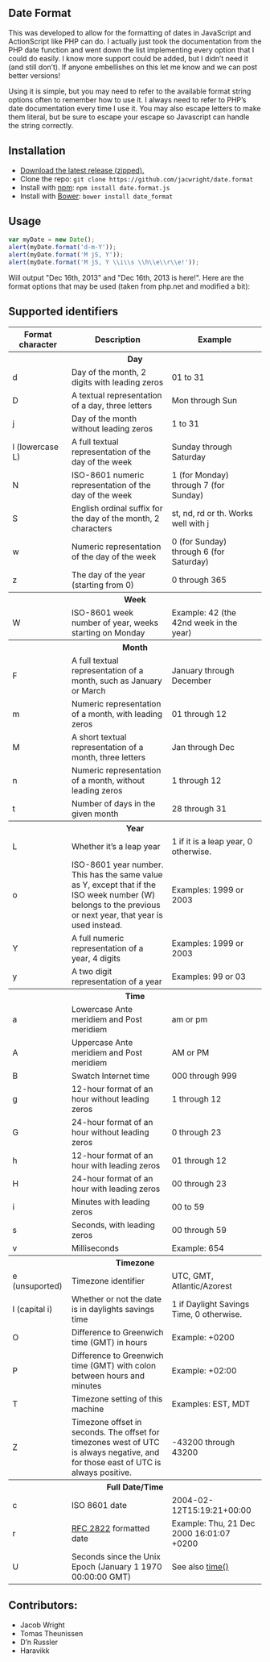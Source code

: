 ## Date Format

This was developed to allow for the formatting of dates in JavaScript and ActionScript like PHP can do. I actually just took the documentation from the PHP date function and went down the list implementing every option that I could do easily. I know more support could be added, but I didn’t need it (and still don’t). If anyone embellishes on this let me know and we can post better versions!

Using it is simple, but you may need to refer to the available format string options often to remember how to use it. I always need to refer to PHP’s date documentation every time I use it. You may also escape letters to make them literal, but be sure to escape your escape so Javascript can handle the string correctly.

## Installation

- [Download the latest release (zipped).](https://github.com/jacwright/date.format/archive/master.zip)
- Clone the repo: `git clone https://github.com/jacwright/date.format`
- Install with [npm](https://www.npmjs.com): `npm install date.format.js`
- Install with [Bower](https://bower.io): `bower install date_format`

## Usage

```javascript
var myDate = new Date();
alert(myDate.format('d-m-Y'));
alert(myDate.format('M jS, Y'));
alert(myDate.format('M jS, Y \\i\\s \\h\\e\\r\\e!'));
```

Will output "Dec 16th, 2013" and "Dec 16th, 2013 is here!". Here are the format options that may be used (taken from php.net and modified a bit):

## Supported identifiers
<table>
  <thead>
    <tr>
      <th>Format character</th>
      <th>Description</th>
      <th>Example</th>
    </tr>
  </thead>
  <tbody>
    <tr>
      <th colspan="3">Day</th>
    </tr>
    <tr>
      <td>d</td>
      <td>Day of the month, 2 digits with leading zeros</td>
      <td>01 to 31</td>
    </tr>
    <tr>
      <td>D</td>
      <td>A textual representation of a day, three letters</td>
      <td>Mon through Sun</td>
    </tr>
    <tr>
      <td>j</td>
      <td>Day of the month without leading zeros</td>
      <td>1 to 31</td>
    </tr>
    <tr>
      <td>l (lowercase L)</td>
      <td>A full textual representation of the day of the week</td>
      <td>Sunday through Saturday</td>
    </tr>
    <tr>
      <td>N</td>
      <td>ISO-8601 numeric representation of the day of the week</td>
      <td>1 (for Monday) through 7 (for Sunday)</td>
    </tr>
    <tr>
      <td>S</td>
      <td>English ordinal suffix for the day of the month, 2 characters</td>
      <td>st, nd, rd or th. Works well with j</td>
    </tr>
    <tr>
      <td>w</td>
      <td>Numeric representation of the day of the week</td>
      <td>0 (for Sunday) through 6 (for Saturday)</td>
    </tr>
    <tr>
      <td>z</td>
      <td>The day of the year (starting from 0)</td>
      <td>0 through 365</td>
    </tr>
    <tr>
      <th colspan="3">Week</th>
    </tr>
    <tr>
      <td>W</td>
      <td>ISO-8601 week number of year, weeks starting on Monday</td>
      <td>Example: 42 (the 42nd week in the year)</td>
    </tr>
    <tr>
      <th colspan="3">Month</th>
    </tr>
    <tr>
      <td>F</td>
      <td>A full textual representation of a month, such as January or March</td>
      <td>January through December</td>
    </tr>
    <tr>
      <td>m</td>
      <td>Numeric representation of a month, with leading zeros</td>
      <td>01 through 12</td>
    </tr>
    <tr>
      <td>M</td>
      <td>A short textual representation of a month, three letters</td>
      <td>Jan through Dec</td>
    </tr>
    <tr>
      <td>n</td>
      <td>Numeric representation of a month, without leading zeros</td>
      <td>1 through 12</td>
    </tr>
    <tr>
      <td>t</td>
      <td>Number of days in the given month</td>
      <td>28 through 31</td>
    </tr>
    <tr>
      <th colspan="3">Year</th>
    </tr>
    <tr>
      <td>L</td>
      <td>Whether it’s a leap year</td>
      <td>1 if it is a leap year, 0 otherwise.</td>
    </tr>
    <tr>
      <td>o</td>
      <td>ISO-8601 year number. This has the same value as Y, except that if the ISO week number (W) belongs to the previous or next year, that year is used instead.</td>
      <td>Examples: 1999 or 2003</td>
    </tr>
    <tr>
      <td>Y</td>
      <td>A full numeric representation of a year, 4 digits</td>
      <td>Examples: 1999 or 2003</td>
    </tr>
    <tr>
      <td>y</td>
      <td>A two digit representation of a year</td>
      <td>Examples: 99 or 03</td>
    </tr>
    <tr>
      <th colspan="3">Time</th>
    </tr>
    <tr>
      <td>a</td>
      <td>Lowercase Ante meridiem and Post meridiem</td>
      <td>am or pm</td>
    </tr>
    <tr>
      <td>A</td>
      <td>Uppercase Ante meridiem and Post meridiem</td>
      <td>AM or PM</td>
    </tr>
    <tr>
      <td>B</td>
      <td>Swatch Internet time</td>
      <td>000 through 999</td>
    </tr>
    <tr>
      <td>g</td>
      <td>12-hour format of an hour without leading zeros</td>
      <td>1 through 12</td>
    </tr>
    <tr>
      <td>G</td>
      <td>24-hour format of an hour without leading zeros</td>
      <td>0 through 23</td>
    </tr>
    <tr>
      <td>h</td>
      <td>12-hour format of an hour with leading zeros</td>
      <td>01 through 12</td>
    </tr>
    <tr>
      <td>H</td>
      <td>24-hour format of an hour with leading zeros</td>
      <td>00 through 23</td>
    </tr>
    <tr>
      <td>i</td>
      <td>Minutes with leading zeros</td>
      <td>00 to 59</td>
    </tr>
    <tr>
      <td>s</td>
      <td>Seconds, with leading zeros</td>
      <td>00 through 59</td>
    </tr>
	<tr>
      <td>v</td>
	  <td>Milliseconds</td>
	  <td>Example: 654</td>
	</tr>
    <tr>
      <th colspan="3">Timezone</th>
    </tr>
    <tr>
      <td>e (unsuported)</td>
      <td>Timezone identifier</td>
      <td>UTC, GMT, Atlantic/Azorest</td>
    </tr>
    <tr>
      <td>I (capital i)</td>
      <td>Whether or not the date is in daylights savings time</td>
      <td>1 if Daylight Savings Time, 0 otherwise.</td>
    </tr>
    <tr>
      <td>O</td>
      <td>Difference to Greenwich time (GMT) in hours</td>
      <td>Example: +0200</td>
    </tr>
    <tr>
      <td>P</td>
      <td>Difference to Greenwich time (GMT) with colon between hours and minutes</td>
      <td>Example: +02:00</td>
    </tr>
    <tr>
      <td>T</td>
      <td>Timezone setting of this machine</td>
      <td>Examples: EST, MDT</td>
    </tr>
    <tr>
      <td>Z</td>
      <td>Timezone offset in seconds. The offset for timezones west of UTC is always negative, and for those east of UTC is always positive.</td>
      <td>-43200 through 43200</td>
    </tr>
    <tr>
      <th colspan="3">Full Date/Time</th>
    </tr>
    <tr>
      <td>c</td>
      <td>ISO 8601 date</td>
      <td>2004-02-12T15:19:21+00:00</td>
    </tr>
    <tr>
      <td>r</td>
      <td><a href="http://www.faqs.org/rfcs/rfc2822" target="_blank">RFC 2822</a> formatted date</td>
      <td>Example: Thu, 21 Dec 2000 16:01:07 +0200</td>
    </tr>
    <tr>
      <td>U</td>
      <td>Seconds since the Unix Epoch (January 1 1970 00:00:00 GMT)</td>
      <td>See also <a href="http://us2.php.net/manual/en/function.time.php" target="_blank">time()</a></td>
    </tr>
  </tbody>
</table>

## Contributors:
* Jacob Wright
* Tomas Theunissen
* D’n Russler
* Haravikk
